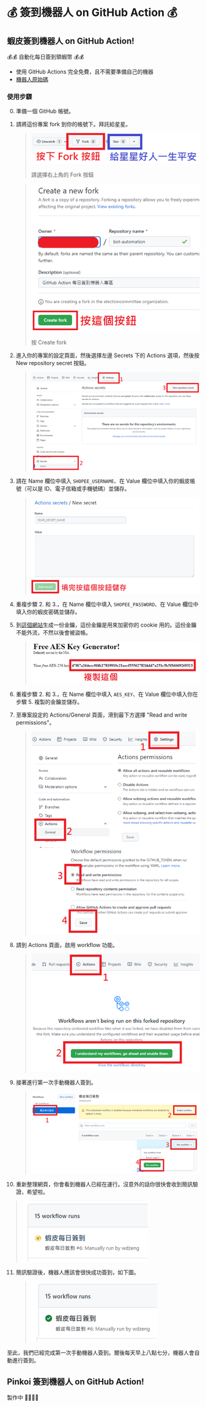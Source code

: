 # 💰 簽到機器人 on GitHub Action 💰

## 蝦皮簽到機器人 on GitHub Action!

💰💰 自動化每日簽到領蝦幣 💰💰

- 使用 GitHub Actions 完全免費，且不需要準備自己的機器
- [機器人原始碼](https://github.com/wdzeng/shopee-coins-bot)

### 使用步驟

0. 準備一個 GitHub 帳號。

1. 請將這份專案 fork 到你的帳號下。拜託給星星。

    > ![fork](img/fork-1.png)
    >
    > 請選擇右上角的 Fork 按鈕

    > ![fork](img/fork-2.png)
    >
    > 按 Create fork

2. 進入你的專案的設定頁面，然後選擇左邊 Secrets 下的 Actions 選項，然後按 New repository secret 按鈕。

    > ![secrets](img/secrets-1.png)

3. 請在 Name 欄位中填入 `SHOPEE_USERNAME`、在 Value 欄位中填入你的蝦皮帳號（可以是 ID、電子信箱或手機號碼）並儲存。

    > ![secrets](img/secrets-2.png)

4. 重複步驟 2. 和 3.，在 Name 欄位中填入 `SHOPEE_PASSWORD`、在 Value 欄位中填入你的蝦皮密碼並儲存。

5. 到[這個網站](https://freeaeskey.xyz/)生成一份金鑰，這份金鑰是用來加密你的 cookie 用的。這份金鑰不能外流，不然以後會被盜帳。

    > ![aes-key](img/aeskey.png)

6. 重複步驟 2. 和 3.，在 Name 欄位中填入 `AES_KEY`、在 Value 欄位中填入你在步驟 5. 複製的金鑰並儲存。

7. 至專案設定的 Actions/General 頁面，滑到最下方選擇 "Read and write permissions"。

   > ![permissions](img/permissions.png)

8. 請到 Actions 頁面，啟用 workflow 功能。

    > ![workflow](img/workflow-0.png)

9.  接著進行第一次手動機器人簽到。

    > ![workflow](img/workflow-1.png)

10. 重新整理網頁，你會看到機器人已經在運行。沒意外的話你很快會收到簡訊驗證，希望啦。

   > ![workflow](img/workflow-2.png)

11. 簡訊驗證後，機器人應該會很快成功簽到，如下圖。

    > ![workflow](img/workflow-3.png)

至此，我們已經完成第一次手動機器人簽到。爾後每天早上八點七分，機器人會自動進行簽到。

## Pinkoi 簽到機器人 on GitHub Action!

製作中 🏄‍♂️🏄‍♂️

